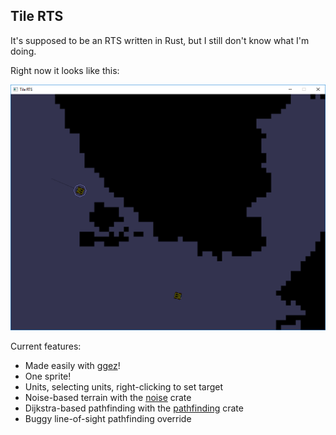 ## Tile RTS

It's supposed to be an RTS written in Rust, but I still don't know what I'm doing.

Right now it looks like this:

![Simple stuff](/screenshots/0-simplestuff.png?raw=true)

Current features:
* Made easily with [ggez](https://docs.rs/crate/ggez)!
* One sprite!
* Units, selecting units, right-clicking to set target
* Noise-based terrain with the [noise](https://docs.rs/crate/noise) crate
* Dijkstra-based pathfinding with the [pathfinding](https://docs.rs/crate/pathfinding) crate
* Buggy line-of-sight pathfinding override
